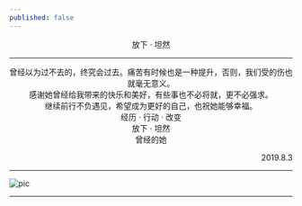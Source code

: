 ```yaml
---
published: false
---
```


<center>放下 · 坦然</center>

------------
<center>曾经以为过不去的，终究会过去。痛苦有时候也是一种提升，否则，我们受的伤也就毫无意义。</center>

<center>感谢她曾经给我带来的快乐和美好，有些事也不必将就，更不必强求。</center>

<center>继续前行不负遇见，希望成为更好的自己，也祝她能够幸福。</center>

<center>经历 · 行动 · 改变</center>

<center>放下 · 坦然</center>

<center>曾经的她</center>

<p align="right">2019.8.3</p>

------------
![pic](https://www.privacypic.com/images/2019/07/07/18050151a7c81ff928ea3.jpg)

------------
